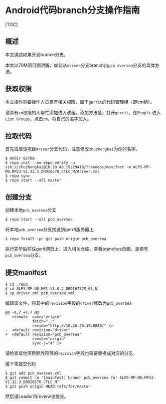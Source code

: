 # Android代码branch分支操作指南

[TOC]

## 概述

本文讲述如果开发branch分支。

本文以70M项目例讲解，如何从`driver`分支branch出`pcb_oversea`分支的具体方法。

## 获取权限

本文操作需要操作人员具有相关权限，属于`gerrit`的代码管理组（即cm组）。

请具有`cm`权限的人帮忙添加进入改组，添加方法是，打开`gerrit`，在`People` 进入`List Groups`，点击`cm`，将自己的名字加入。

## 拉取代码

首先拉取该项目`driver`分支代码，注意修改`zhuzhongkai`为你的名字。

```
$ mkdir 6570m
$ repo init --no-repo-verify -u ssh://zhuzhongkai@10.20.40.19:29418/freemeos/manifest -m ALPS-MP-M0.MP23-V1.32.3_DROI6570_CTLC_M/driver.xml
$ repo sync
$ repo start --all master
```

## 创建分支

创建本地`pcb_oversea`分支

```
$ repo start --all pcb_oversea
```

将本地`pcb_oversea`分支推送到gerrit服务器上

```
$ repo forall -pc git push origin pcb_oversea
```

执行完毕后前往gerit网页上，进入相关仓库，查看branches页面，是否有`pcb_oversea`分支。

## 提交manifest

```
$ cd .repo
$ cd ALPS-MP-N0.MP1-V1.0.2_DROI6737M_65_N
$ cp driver.xml pcb_oversea.xml
```

编辑该文件，将其中的`revision`字段的`driver`修改为`pcb_oversea`
```
@@ -4,7 +4,7 @@
   <remote  name="origin"
            fetch=".."
            review="http://10.20.40.19:8080/" />
-  <default revision="driver"
+  <default revision="pcb_oversea"
            remote="origin"
            sync-j="4" />
```

请检查其他项目额外项目的`revision`字段也需要替换成对应的分支。

接下来提交代码
```
$ git add pcb_oversea.xml
$ git commit -m "[mainfest] branch pcb_oversea for ALPS-MP-M0.MP23-V1.32.3_DROI6570_CTLC_M"
$ git push origin HEAD:refs/for/master
```

然后请Leader将review该提交。
